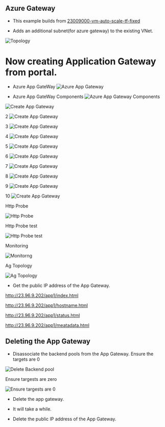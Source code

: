 ## Azure Gateway

 - This example builds from [23009000-vm-auto-scale-tf-fixed](https://github.com/AvtsVivek/AzureWithTerraformAdvanced/tree/main/iac/23009000-vm-auto-scale-tf-fixed)

- Adds an additional subnet(for azure gateway) to the existing VNet.

![Topology](./Images/topology.svg)

# Now creating Application Gateway from portal.

- Azure App GateWay
![Azure App Gateway](./Images/AzureAppGateWay1.jpg)

- Azure App GateWay Components
![Azure App Gateway Components](./Images/AzureAppGateWay2.jpg)


![Create App Gateway](./Images/CreateApplicationGateWay.jpg)

2
![Create App Gateway](./Images/CreateApplicationGateWay2.jpg)

3
![Create App Gateway](./Images/CreateApplicationGateWay3.jpg)

4
![Create App Gateway](./Images/CreateApplicationGateWay4.jpg)

5
![Create App Gateway](./Images/CreateApplicationGateWay5.jpg)

6
![Create App Gateway](./Images/CreateApplicationGateWay6.jpg)

7
![Create App Gateway](./Images/CreateApplicationGateWay7.jpg)

8
![Create App Gateway](./Images/CreateApplicationGateWay8.jpg)

9
![Create App Gateway](./Images/CreateApplicationGateWay9.jpg)

10
![Create App Gateway](./Images/CreateApplicationGateWay10.jpg)

Http Probe

![Http Probe](./Images/Http-probe.jpg)

Http Probe test

![Http Probe test](./Images/Http-probe2.jpg)

Monitoring

![Monitorng](./Images/MonitorngBackendHealth.jpg)

Ag Topology

![Ag Topology](./Images/AgTopology.svg)

 - Get the public IP address of the App Gateway.

http://23.96.9.202/app1/index.html


http://23.96.9.202/app1/hostname.html


http://23.96.9.202/app1/status.html


http://23.96.9.202/app1/meatadata.html


## Deleting the App Gateway

- Disassociate the backend pools from the App Gateway. Ensure the targets are 0

![Delete Backend pool](./Images/DeleteBackendPool.jpg)

Ensure targests are zero

![Ensure targests are 0](./Images/DeleteBackendPool2.jpg)

- Delete the app gateway.

- It will take a while.

- Delete the public IP address of the App Gateway.
